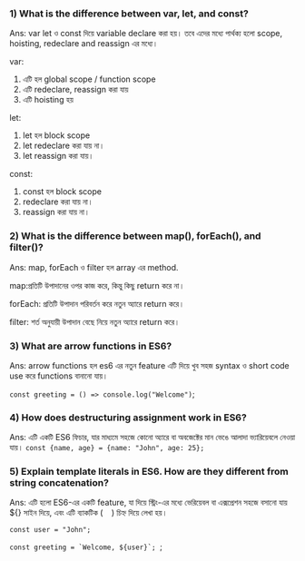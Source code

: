 ### 1) What is the difference between var, let, and const?
Ans: var let ও const দিয়ে variable declare করা হয়। তবে এদের মধ্যে পার্থক্য হলো scope, hoisting, redeclare and reassign এর মধ্যে।

var:
1. এটি হল global scope / function scope  
2. এটি redeclare, reassign করা যায়
3. এটি hoisting হয়

let:  
1. let হল block scope 
2. let redeclare করা যায় না।
3. let reassign করা যায়। 

const: 
1. const হল block scope
2. redeclare করা যায় না।
3. reassign করা যায় না।


### 2) What is the difference between map(), forEach(), and filter()?
Ans: map, forEach ও filter হল array এর method.

map:প্রতিটি উপাদানের ওপর কাজ করে, কিন্তু কিছু return করে না।

forEach: প্রতিটি উপাদান পরিবর্তন করে নতুন অ্যারে return করে।

filter: শর্ত অনুযায়ী উপাদান বেছে নিয়ে নতুন অ্যারে return করে।


### 3) What are arrow functions in ES6?
Ans: arrow functions হল es6 এর নতুন feature এটি দিয়ে খুব সহজ syntax ও short code use করে functions বানানো যায়। 

`const greeting = () => console.log("Welcome")`;



### 4) How does destructuring assignment work in ES6?
Ans: 
এটি একটি ES6 ফিচার, যার মাধ্যমে সহজে কোনো অ্যারে বা অবজেক্টের মান ভেঙে আলাদা ভ্যারিয়েবলে নেওয়া যায়।
`const {name, age} = {name: "John", age: 25};`


### 5) Explain template literals in ES6. How are they different from string concatenation?
Ans: 
এটি হলো ES6-এর একটি feature, যা দিয়ে স্ট্রিং-এর মধ্যে ভেরিয়েবল বা এক্সপ্রেশন সহজে বসানো যায় ${} সাইন দিয়ে, এবং এটি ব্যাকটিক ( ` ` ) চিহ্ন দিয়ে লেখা হয়।

`const user = "John";`

``const greeting = `Welcome, ${user}`; ``;